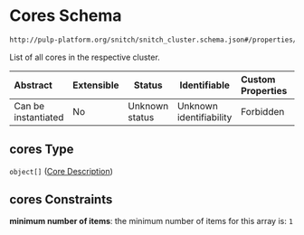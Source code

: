# Cores Schema

```txt
http://pulp-platform.org/snitch/snitch_cluster.schema.json#/properties/cores
```

List of all cores in the respective cluster.


| Abstract            | Extensible | Status         | Identifiable            | Custom Properties | Additional Properties | Access Restrictions | Defined In                                                                        |
| :------------------ | ---------- | -------------- | ----------------------- | :---------------- | --------------------- | ------------------- | --------------------------------------------------------------------------------- |
| Can be instantiated | No         | Unknown status | Unknown identifiability | Forbidden         | Allowed               | none                | [snitch_cluster.schema.json\*](snitch_cluster.schema.json "open original schema") |

## cores Type

`object[]` ([Core Description](snitch_cluster-properties-cores-core-description.md))

## cores Constraints

**minimum number of items**: the minimum number of items for this array is: `1`
